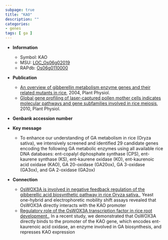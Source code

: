 ```yaml
---
subpage: true
title: "KAO"
description: ""
categories:
- genes
tags: [ ga ]
---
```


* **Information**  
    + Symbol: KAO  
    + MSU: [LOC_Os06g02019](http://rice.plantbiology.msu.edu/cgi-bin/ORF_infopage.cgi?orf=LOC_Os06g02019)  
    + RAPdb: [Os06g0110000](http://rapdb.dna.affrc.go.jp/viewer/gbrowse_details/irgsp1?name=Os06g0110000)  

* **Publication**  
    + [An overview of gibberellin metabolism enzyme genes and their related mutants in rice](http://www.ncbi.nlm.nih.gov/pubmed?term=An+overview+of+gibberellin+metabolism+enzyme+genes+and+their+related+mutants+in+rice%5BTitle%5D), 2004, Plant Physiol.
    + [Global gene profiling of laser-captured pollen mother cells indicates molecular pathways and gene subfamilies involved in rice meiosis](http://www.ncbi.nlm.nih.gov/pubmed?term=Global+gene+profiling+of+laser-captured+pollen+mother+cells+indicates+molecular+pathways+and+gene+subfamilies+involved+in+rice+meiosis%5BTitle%5D), 2010, Plant Physiol.

* **Genbank accession number**  

* **Key message**  
    + To enhance our understanding of GA metabolism in rice (Oryza sativa), we intensively screened and identified 29 candidate genes encoding the following GA metabolic enzymes using all available rice DNA databases: ent-copalyl diphosphate synthase (CPS), ent-kaurene synthase (KS), ent-kaurene oxidase (KO), ent-kaurenoic acid oxidase (KAO), GA 20-oxidase (GA20ox), GA 3-oxidase (GA3ox), and GA 2-oxidase (GA2ox)

* **Connection**  
    + [OsWOX3A is involved in negative feedback regulation of the gibberellic acid biosynthetic pathway in rice Oryza sativa.](http://www.ncbi.nlm.nih.gov/pubmed?term=OsWOX3A+is+involved+in+negative+feedback+regulation+of+the+gibberellic+acid+biosynthetic+pathway+in+rice+Oryza+sativa.%5BTitle%5D), Yeast one-hybrid and electrophoretic mobility shift assays revealed that OsWOX3A directly interacts with the KAO promoter
    + [Regulatory role of the OsWOX3A transcription factor in rice root development.](http://www.ncbi.nlm.nih.gov/pubmed?term=Regulatory+role+of+the+OsWOX3A+transcription+factor+in+rice+root+development.%5BTitle%5D), In a recent study, we demonstrated that OsWOX3A directly binds to the promoter of the KAO gene, which encodes ent-kaurenoic acid oxidase, an enzyme involved in GA biosynthesis, and represses KAO expression



